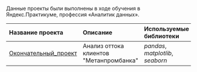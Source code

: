 Данные проекты были выполнены в ходе обучения в Яндекс.Практикуме, профессия «Аналитик данных».

| Название проекта | Описание | Используемые библиотеки|
| :---------------------- | :---------------------- | :--------------------|
|  [Окончательный_проект](final_project) | Анализ оттока клиентов "Метанпромбанка"| *pandas*, *matplotlib*, *seaborn* |
